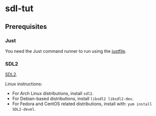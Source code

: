 # sdl-tut

## Prerequisites

### Just
You need the Just command runner to run using the [justfile](./justfile).

### SDL2
[SDL2](https://github.com/libsdl-org/SDL/).

Linux instructions:

* For Arch Linux distributions, install `sdl2`.
* For Debian-based distributions, install `libsdl2 libsdl2-dev`.
* For Fedora and CentOS related distributions, install with:
  `yum install SDL2-devel`.
